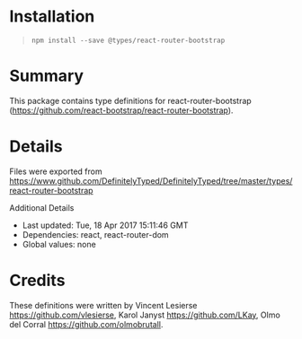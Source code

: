 # Installation
> `npm install --save @types/react-router-bootstrap`

# Summary
This package contains type definitions for react-router-bootstrap (https://github.com/react-bootstrap/react-router-bootstrap).

# Details
Files were exported from https://www.github.com/DefinitelyTyped/DefinitelyTyped/tree/master/types/react-router-bootstrap

Additional Details
 * Last updated: Tue, 18 Apr 2017 15:11:46 GMT
 * Dependencies: react, react-router-dom
 * Global values: none

# Credits
These definitions were written by Vincent Lesierse <https://github.com/vlesierse>, Karol Janyst <https://github.com/LKay>, Olmo del Corral <https://github.com/olmobrutall>.
